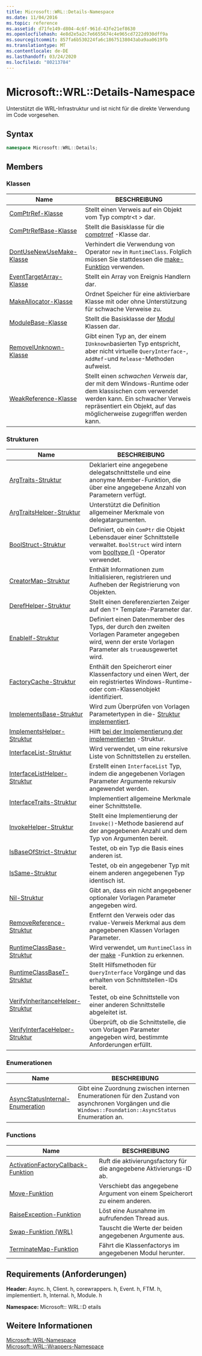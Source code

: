 ```yaml
---
title: Microsoft::WRL::Details-Namespace
ms.date: 11/04/2016
ms.topic: reference
ms.assetid: d71fe149-d804-4c6f-961d-43fe21ef8630
ms.openlocfilehash: 4e8d2e5a2c7e6655674c4e965cd7222d930dff9a
ms.sourcegitcommit: 857fa6b530224fa6c18675138043aba9aa0619fb
ms.translationtype: MT
ms.contentlocale: de-DE
ms.lasthandoff: 03/24/2020
ms.locfileid: "80213784"
---
```

# <a name="microsoftwrldetails-namespace"></a>Microsoft::WRL::Details-Namespace

Unterstützt die WRL-Infrastruktur und ist nicht für die direkte Verwendung im Code vorgesehen.

## <a name="syntax"></a>Syntax

```cpp
namespace Microsoft::WRL::Details;
```

## <a name="members"></a>Members

### <a name="classes"></a>Klassen

|Name|BESCHREIBUNG|
|----------|-----------------|
|[ComPtrRef-Klasse](comptrref-class.md)|Stellt einen Verweis auf ein Objekt vom Typ comptr\<t > dar.|
|[ComPtrRefBase-Klasse](comptrrefbase-class.md)|Stellt die Basisklasse für die [comptrref](comptrref-class.md) -Klasse dar.|
|[DontUseNewUseMake-Klasse](dontusenewusemake-class.md)|Verhindert die Verwendung von Operator `new` in `RuntimeClass`. Folglich müssen Sie stattdessen die [make-Funktion](make-function.md) verwenden.|
|[EventTargetArray-Klasse](eventtargetarray-class.md)|Stellt ein Array von Ereignis Handlern dar.|
|[MakeAllocator-Klasse](makeallocator-class.md)|Ordnet Speicher für eine aktivierbare Klasse mit oder ohne Unterstützung für schwache Verweise zu.|
|[ModuleBase-Klasse](modulebase-class.md)|Stellt die Basisklasse der [Modul](module-class.md) Klassen dar.|
|[RemoveIUnknown-Klasse](removeiunknown-class.md)|Gibt einen Typ an, der einem `IUnknown`basierten Typ entspricht, aber nicht virtuelle `QueryInterface`-, `AddRef`-und `Release`-Methoden aufweist.|
|[WeakReference-Klasse](weakreference-class.md)|Stellt einen *schwachen Verweis* dar, der mit dem Windows-Runtime oder dem klassischen com verwendet werden kann. Ein schwacher Verweis repräsentiert ein Objekt, auf das möglicherweise zugegriffen werden kann.|

### <a name="structures"></a>Strukturen

|Name|BESCHREIBUNG|
|----------|-----------------|
|[ArgTraits-Struktur](argtraits-structure.md)|Deklariert eine angegebene delegatschnittstelle und eine anonyme Member-Funktion, die über eine angegebene Anzahl von Parametern verfügt.|
|[ArgTraitsHelper-Struktur](argtraitshelper-structure.md)|Unterstützt die Definition allgemeiner Merkmale von delegatargumenten.|
|[BoolStruct-Struktur](boolstruct-structure.md)|Definiert, ob ein `ComPtr` die Objekt Lebensdauer einer Schnittstelle verwaltet. `BoolStruct` wird intern vom [booltype ()](comptr-class.md#operator-microsoft-wrl-details-booltype) -Operator verwendet.|
|[CreatorMap-Struktur](creatormap-structure.md)|Enthält Informationen zum Initialisieren, registrieren und Aufheben der Registrierung von Objekten.|
|[DerefHelper-Struktur](derefhelper-structure.md)|Stellt einen dereferenzierten Zeiger auf den `T*` Template-Parameter dar.|
|[EnableIf-Struktur](enableif-structure.md)|Definiert einen Datenmember des Typs, der durch den zweiten Vorlagen Parameter angegeben wird, wenn der erste Vorlagen Parameter als `true`ausgewertet wird.|
|[FactoryCache-Struktur](factorycache-structure.md)|Enthält den Speicherort einer Klassenfactory und einen Wert, der ein registriertes Windows-Runtime-oder com-Klassenobjekt identifiziert.|
|[ImplementsBase-Struktur](implementsbase-structure.md)|Wird zum Überprüfen von Vorlagen Parametertypen in die- [Struktur implementiert](implements-structure.md).|
|[ImplementsHelper-Struktur](implementshelper-structure.md)|Hilft [bei der Implementierung der implementierten](implements-structure.md) -Struktur.|
|[InterfaceList-Struktur](interfacelist-structure.md)|Wird verwendet, um eine rekursive Liste von Schnittstellen zu erstellen.|
|[InterfaceListHelper-Struktur](interfacelisthelper-structure.md)|Erstellt einen `InterfaceList` Typ, indem die angegebenen Vorlagen Parameter Argumente rekursiv angewendet werden.|
|[InterfaceTraits-Struktur](interfacetraits-structure.md)|Implementiert allgemeine Merkmale einer Schnittstelle.|
|[InvokeHelper-Struktur](invokehelper-structure.md)|Stellt eine Implementierung der `Invoke()`-Methode basierend auf der angegebenen Anzahl und dem Typ von Argumenten bereit.|
|[IsBaseOfStrict-Struktur](isbaseofstrict-structure.md)|Testet, ob ein Typ die Basis eines anderen ist.|
|[IsSame-Struktur](issame-structure.md)|Testet, ob ein angegebener Typ mit einem anderen angegebenen Typ identisch ist.|
|[Nil-Struktur](nil-structure.md)|Gibt an, dass ein nicht angegebener optionaler Vorlagen Parameter angegeben wird.|
|[RemoveReference-Struktur](removereference-structure.md)|Entfernt den Verweis oder das rvalue-Verweis Merkmal aus dem angegebenen Klassen Vorlagen Parameter.|
|[RuntimeClassBase-Struktur](runtimeclassbase-structure.md)|Wird verwendet, um `RuntimeClass` in der [make](make-function.md) -Funktion zu erkennen.|
|[RuntimeClassBaseT-Struktur](runtimeclassbaset-structure.md)|Stellt Hilfsmethoden für `QueryInterface` Vorgänge und das erhalten von Schnittstellen-IDs bereit.|
|[VerifyInheritanceHelper-Struktur](verifyinheritancehelper-structure.md)|Testet, ob eine Schnittstelle von einer anderen Schnittstelle abgeleitet ist.|
|[VerifyInterfaceHelper-Struktur](verifyinterfacehelper-structure.md)|Überprüft, ob die Schnittstelle, die vom Vorlagen Parameter angegeben wird, bestimmte Anforderungen erfüllt.|

### <a name="enumerations"></a>Enumerationen

|Name|BESCHREIBUNG|
|----------|-----------------|
|[AsyncStatusInternal-Enumeration](asyncstatusinternal-enumeration.md)|Gibt eine Zuordnung zwischen internen Enumerationen für den Zustand von asynchronen Vorgängen und die `Windows::Foundation::AsyncStatus` Enumeration an.|

### <a name="functions"></a>Functions

|Name|BESCHREIBUNG|
|----------|-----------------|
|[ActivationFactoryCallback-Funktion](activationfactorycallback-function.md)|Ruft die aktivierungsfactory für die angegebene Aktivierungs-ID ab.|
|[Move-Funktion](move-function.md)|Verschiebt das angegebene Argument von einem Speicherort zu einem anderen.|
|[RaiseException-Funktion](raiseexception-function.md)|Löst eine Ausnahme im aufrufenden Thread aus.|
|[Swap-Funktion (WRL)](swap-function-wrl.md)|Tauscht die Werte der beiden angegebenen Argumente aus.|
|[TerminateMap-Funktion](terminatemap-function.md)|Fährt die Klassenfactorys im angegebenen Modul herunter.|

## <a name="requirements"></a>Requirements (Anforderungen)

**Header:** Async. h, Client. h, corewrappers. h, Event. h, FTM. h, implementiert. h, Internal. h, Module. h

**Namespace:** Microsoft:: WRL::D etails

## <a name="see-also"></a>Weitere Informationen

[Microsoft::WRL-Namespace](microsoft-wrl-namespace.md)<br/>
[Microsoft::WRL::Wrappers-Namespace](microsoft-wrl-wrappers-namespace.md)
